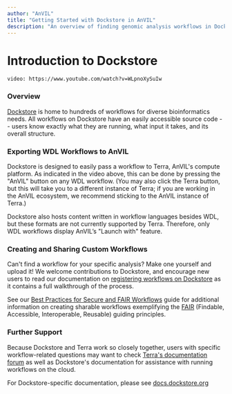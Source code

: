 ```yaml
---
author: "AnVIL"
title: "Getting Started with Dockstore in AnVIL"
description: "An overview of finding genomic analysis workflows in Dockstore and exporting and running them in AnVIL."
---
```


# Introduction to Dockstore
`video: https://www.youtube.com/watch?v=WLpnoXySuIw`

### Overview

[Dockstore](https://dockstore.org/) is home to hundreds of workflows for diverse bioinformatics needs. All workflows on Dockstore have an easily accessible source code -- users know exactly what they are running, what input it takes, and its overall structure.

### Exporting WDL Workflows to AnVIL

Dockstore is designed to easily pass a workflow to Terra, AnVIL's compute platform. As indicated in the video above, this can be done by pressing the "AnVIL" button on any WDL workflow. (You may also click the Terra button, but this will take you to a different instance of Terra; if you are working in the AnVIL ecosystem, we recommend sticking to the AnVIL instance of Terra.)

Dockstore also hosts content written in workflow languages besides WDL, but these formats are not currently supported by Terra. Therefore, only WDL workflows display AnVIL’s "Launch with" feature.

### Creating and Sharing Custom Workflows
Can't find a workflow for your specific analysis? Make one yourself and upload it! We welcome contributions to Dockstore, and encourage new users to read our documentation on [registering workflows on Dockstore](https://docs.dockstore.org/en/develop/getting-started/dockstore-workflows.html) as it contains a full walkthrough of the process.

See our  [Best Practices for Secure and FAIR Workflows](https://docs.dockstore.org/en/develop/advanced-topics/best-practices/best-practices-secure-fair-workflows.html) guide for additional information on creating sharable workflows exemplifying the  [FAIR](https://www.go-fair.org/fair-principles/) (Findable, Accessible, Interoperable, Reusable) guiding principles.

### Further Support
Because Dockstore and Terra work so closely together, users with specific workflow-related questions may want to check [Terra's documentation forum](https://support.terra.bio/hc/en-us) as well as Dockstore's documentation for assistance with running workflows on the cloud.

For Dockstore-specific documentation, please see [docs.dockstore.org](https://docs.dockstore.org/en/develop/)





